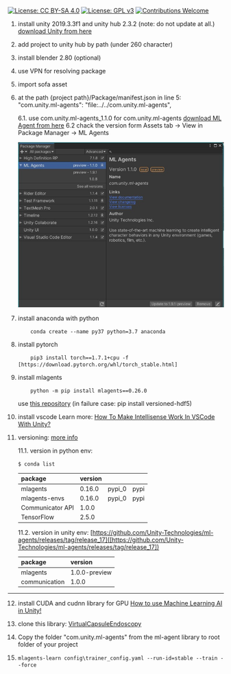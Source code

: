 [![License: CC BY-SA 4.0](https://img.shields.io/badge/License-CC_BY--SA_4.0-lightgrey.svg)](https://creativecommons.org/licenses/by-sa/4.0/)
[![License: GPL v3](https://img.shields.io/badge/License-GPLv3-blue.svg)](https://www.gnu.org/licenses/gpl-3.0)
[![Contributions Welcome](https://img.shields.io/badge/contributions-welcome-brightgreen.svg)](http://makeapullrequest.com)

1. install unity 2019.3.3f1 and unity hub 2.3.2 (note: do not update at all.)
[download Unity from here](https://jetamooz.com/courses/unity-pro-2019/)

2. add project to unity hub by path (under 260 character)

3. install blender 2.80 (optional)

4. use VPN for resolving package
  
5. import sofa asset

6. at the path {project path}/Package/manifest.json
in line 5:
"com.unity.ml-agents": "file:../../com.unity.ml-agents",

    6.1. use com.unity.ml-agents_1.1.0  for com.unity.ml-agents
    [download ML Agent from here](https://github.com/Unity-Technologies/ml-agents/tree/com.unity.ml-agents_1.1.0)
    6.2 chack the version form Assets tab -> View in Package Manager -> ML Agents

    ![Package Manager](docs/package-manager-ml-agent.jpg)

7. install anaconda with python
    ```{r, engine='bash', count_lines}
    	conda create --name py37 python=3.7 anaconda 
    ```

8. install pytorch
    ```{r, engine='bash', count_lines}
        pip3 install torch==1.7.1+cpu -f [https://download.pytorch.org/whl/torch_stable.html]
    ```

9. install mlagents
    ```{r, engine='bash', count_lines}
        python -m pip install mlagents==0.26.0
    ```
    use [this repository](https://github.com/Unity-Technologies/ml-agents/tree/main/ml-agents)
    (in failure case: pip install versioned-hdf5)

10. install vscode
Learn more: [How To Make Intellisense Work In VSCode With Unity?](https://www.youtube.com/watch?v=btga03_gGfw)

11. versioning:
[more info](https://www.youtube.com/playlist?list=PL8fePt58xRPY1-pkhMPus3GlUGXNdqMH5)

    11.1. version in python env:
    ```{r, engine='bash', count_lines}
    $ conda list
    ```
    | package          | version |        |      |
    |------------------|---------|--------|------|
    | mlagents         | 0.16.0  | pypi_0 | pypi |
    | mlagents-envs    | 0.16.0  | pypi_0 | pypi |
    | Communicator API | 1.0.0   |        |      |
    | TensorFlow       | 2.5.0   |        |      |

    11.2. version in unity env:
    [https://github.com/Unity-Technologies/ml-agents/releases/tag/release_17]([https://github.com/Unity-Technologies/ml-agents/releases/tag/release_17])

    | package          | version |
    |------------------|---------|
    | mlagents         | 1.0.0-preview  |
    | communication    |1.0.0  | pypi_0 |

-----------------

12. install CUDA and cudnn library for GPU
[How to use Machine Learning AI in Unity!](https://www.youtube.com/watch?v=zPFU30tbyKs)


13. clone this library:
[VirtualCapsuleEndoscopy](https://github.com/CapsuleEndoscope/VirtualCapsuleEndoscopy)

14. Copy the folder "com.unity.ml-agents" from the ml-agent library to root folder of your project
15.
    ```{r, engine='bash', count_lines}
    mlagents-learn config\trainer_config.yaml --run-id=stable --train --force
    ```
